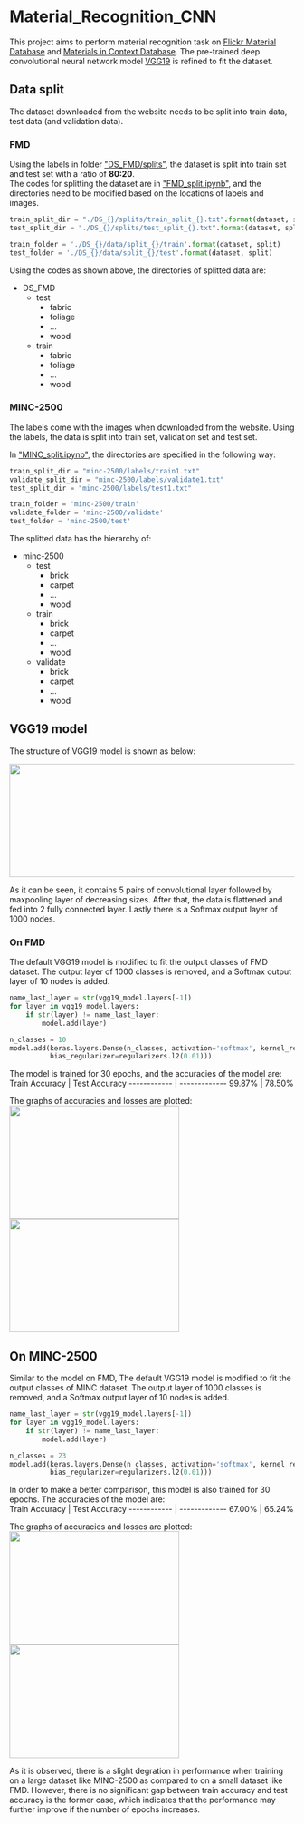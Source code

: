 # Material_Recognition_CNN
This project aims to perform material recognition task on [Flickr Material Database](https://people.csail.mit.edu/lavanya/fmd.html) and [Materials in Context Database](http://opensurfaces.cs.cornell.edu/publications/minc/).
The pre-trained deep convolutional neural network model [VGG19](https://keras.io/api/applications/vgg/) is refined to fit the dataset. 

## Data split
The dataset downloaded from the website needs to be split into train data, test data (and validation data).  
### FMD
Using the labels in folder ["DS_FMD/splits"](https://github.com/StephanieMussi/Material_Recognition_CNN/tree/main/DS_FMD/splits), the dataset is split into train set and test set with a ratio of __80:20__.  
The codes for splitting the dataset are in ["FMD_split.ipynb"](https://github.com/StephanieMussi/Material_Recognition_CNN/blob/main/FMD_split.ipynb), and the directories need to be modified based on the locations of labels and images.  
```python
train_split_dir = "./DS_{}/splits/train_split_{}.txt".format(dataset, split)
test_split_dir = "./DS_{}/splits/test_split_{}.txt".format(dataset, split)

train_folder = './DS_{}/data/split_{}/train'.format(dataset, split) 
test_folder = './DS_{}/data/split_{}/test'.format(dataset, split) 
```
Using the codes as shown above, the directories of splitted data are:  
* DS_FMD
  * test
    * fabric
    * foliage
    * ...
    * wood
  * train
    * fabric
    * foliage
    * ...
    * wood


### MINC-2500
The labels come with the images when downloaded from the website. Using the labels, the data is split into train set, validation set and test set.  

In ["MINC_split.ipynb"](https://github.com/StephanieMussi/Material_Recognition_CNN/blob/main/MINC_split.ipynb), the directories are specified in the following way:  
```python
train_split_dir = "minc-2500/labels/train1.txt"
validate_split_dir = "minc-2500/labels/validate1.txt"
test_split_dir = "minc-2500/labels/test1.txt"

train_folder = 'minc-2500/train'
validate_folder = 'minc-2500/validate'
test_folder = 'minc-2500/test'
```

The splitted data has the hierarchy of:  
* minc-2500
  * test
    * brick
    * carpet
    * ...
    * wood
  * train
    * brick
    * carpet
    * ...
    * wood
  * validate
    * brick
    * carpet
    * ...
    * wood


## VGG19 model
The structure of VGG19 model is shown as below:  

<img src="https://github.com/StephanieMussi/Material_Recognition_CNN/blob/main/Figures/VGG19.png" width="700" height="200">  

As it can be seen, it contains 5 pairs of convolutional layer followed by maxpooling layer of decreasing sizes. After that, the data is flattened and fed into 2 fully connected layer. Lastly there is a Softmax output layer of 1000 nodes.  


### On FMD
The default VGG19 model is modified to fit the output classes of FMD dataset. The output layer of 1000 classes is removed, and a Softmax output layer of 10 nodes is added.  
```python
name_last_layer = str(vgg19_model.layers[-1])
for layer in vgg19_model.layers:
    if str(layer) != name_last_layer:
        model.add(layer)
```
```python
n_classes = 10
model.add(keras.layers.Dense(n_classes, activation='softmax', kernel_regularizer=regularizers.l2(0.01),
          bias_regularizer=regularizers.l2(0.01)))
```

The model is trained for 30 epochs, and the accuracies of the model are:  
Train Accuracy | Test Accuracy
------------ | -------------
99.87% | 78.50%

The graphs of accuracies and losses are plotted:  
<img src="https://github.com/StephanieMussi/Material_Recognition_CNN/blob/main/Figures/FMDAccuracy.png" width="300" height="200">
<img src="https://github.com/StephanieMussi/Material_Recognition_CNN/blob/main/Figures/FMDLoss.png" width="300" height="200">   


## On MINC-2500
Similar to the model on FMD, The default VGG19 model is modified to fit the output classes of MINC dataset. The output layer of 1000 classes is removed, and a Softmax output layer of 10 nodes is added.  
```python
name_last_layer = str(vgg19_model.layers[-1])
for layer in vgg19_model.layers:
    if str(layer) != name_last_layer:
        model.add(layer)
```
```python
n_classes = 23
model.add(keras.layers.Dense(n_classes, activation='softmax', kernel_regularizer=regularizers.l2(0.01),
          bias_regularizer=regularizers.l2(0.01)))
```

In order to make a better comparison, this model is also trained for 30 epochs. The accuracies of the model are:  
Train Accuracy | Test Accuracy
------------ | -------------
67.00% | 65.24%

The graphs of accuracies and losses are plotted:  
<img src="https://github.com/StephanieMussi/Material_Recognition_CNN/blob/main/Figures/MINCAccuracy.png" width="300" height="200">
<img src="https://github.com/StephanieMussi/Material_Recognition_CNN/blob/main/Figures/MINCLoss.png" width="300" height="200"> 

As it is observed, there is a slight degration in performance when training on a large dataset like MINC-2500 as compared to on a small dataset like FMD. However, there is no significant gap between train accuracy and test accuracy is the former case, which indicates that the performance may further improve if the number of epochs increases.
